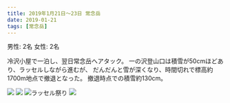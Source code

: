 ```yaml
---
title: 2019年1月21日〜23日 常念岳
date: 2019-01-21
tags: [常念岳]
---
```


男性: 2名
女性: 2名

冷沢小屋で一泊し、翌日常念岳へアタック。
一の沢登山口は積雪が50cmほどあり、ラッセルしながら進むが、
だんだんと雪が深くなり、時間切れで標高約1700m地点で撤退となった。
撤退時点での積雪約130cm。

![](/2019/01/21/20190121/1.jpg)
![](/2019/01/21/20190121/2.jpg)
![ラッセル祭り](/2019/01/21/20190121/3.jpg)
![](/2019/01/21/20190121/4.jpg)
